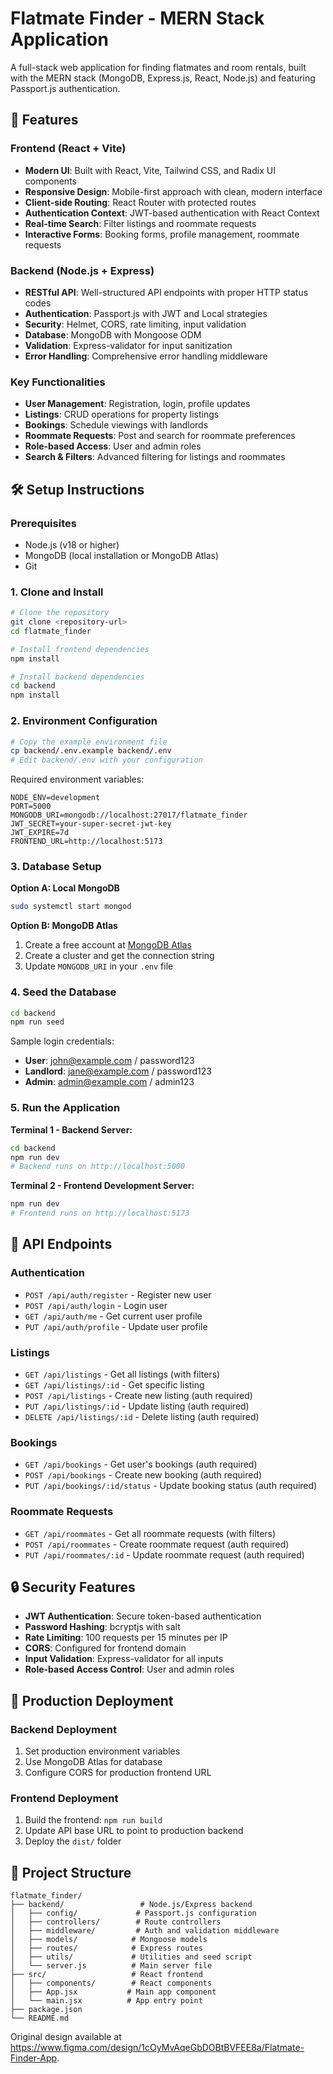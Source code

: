 # Flatmate Finder - MERN Stack Application

A full-stack web application for finding flatmates and room rentals, built with the MERN stack (MongoDB, Express.js, React, Node.js) and featuring Passport.js authentication.

## 🚀 Features

### Frontend (React + Vite)
- **Modern UI**: Built with React, Vite, Tailwind CSS, and Radix UI components
- **Responsive Design**: Mobile-first approach with clean, modern interface
- **Client-side Routing**: React Router with protected routes
- **Authentication Context**: JWT-based authentication with React Context
- **Real-time Search**: Filter listings and roommate requests
- **Interactive Forms**: Booking forms, profile management, roommate requests

### Backend (Node.js + Express)
- **RESTful API**: Well-structured API endpoints with proper HTTP status codes
- **Authentication**: Passport.js with JWT and Local strategies
- **Security**: Helmet, CORS, rate limiting, input validation
- **Database**: MongoDB with Mongoose ODM
- **Validation**: Express-validator for input sanitization
- **Error Handling**: Comprehensive error handling middleware

### Key Functionalities
- **User Management**: Registration, login, profile updates
- **Listings**: CRUD operations for property listings
- **Bookings**: Schedule viewings with landlords
- **Roommate Requests**: Post and search for roommate preferences
- **Role-based Access**: User and admin roles
- **Search & Filters**: Advanced filtering for listings and roommates

## 🛠️ Setup Instructions

### Prerequisites
- Node.js (v18 or higher)
- MongoDB (local installation or MongoDB Atlas)
- Git

### 1. Clone and Install

```bash
# Clone the repository
git clone <repository-url>
cd flatmate_finder

# Install frontend dependencies
npm install

# Install backend dependencies
cd backend
npm install
```

### 2. Environment Configuration

```bash
# Copy the example environment file
cp backend/.env.example backend/.env
# Edit backend/.env with your configuration
```

Required environment variables:
```env
NODE_ENV=development
PORT=5000
MONGODB_URI=mongodb://localhost:27017/flatmate_finder
JWT_SECRET=your-super-secret-jwt-key
JWT_EXPIRE=7d
FRONTEND_URL=http://localhost:5173
```

### 3. Database Setup

**Option A: Local MongoDB**
```bash
sudo systemctl start mongod
```

**Option B: MongoDB Atlas**
1. Create a free account at [MongoDB Atlas](https://www.mongodb.com/cloud/atlas)
2. Create a cluster and get the connection string
3. Update `MONGODB_URI` in your `.env` file

### 4. Seed the Database

```bash
cd backend
npm run seed
```

Sample login credentials:
- **User**: john@example.com / password123
- **Landlord**: jane@example.com / password123  
- **Admin**: admin@example.com / admin123

### 5. Run the Application

**Terminal 1 - Backend Server:**
```bash
cd backend
npm run dev
# Backend runs on http://localhost:5000
```

**Terminal 2 - Frontend Development Server:**
```bash
npm run dev
# Frontend runs on http://localhost:5173
```

## 🔌 API Endpoints

### Authentication
- `POST /api/auth/register` - Register new user
- `POST /api/auth/login` - Login user
- `GET /api/auth/me` - Get current user profile
- `PUT /api/auth/profile` - Update user profile

### Listings
- `GET /api/listings` - Get all listings (with filters)
- `GET /api/listings/:id` - Get specific listing
- `POST /api/listings` - Create new listing (auth required)
- `PUT /api/listings/:id` - Update listing (auth required)
- `DELETE /api/listings/:id` - Delete listing (auth required)

### Bookings
- `GET /api/bookings` - Get user's bookings (auth required)
- `POST /api/bookings` - Create new booking (auth required)
- `PUT /api/bookings/:id/status` - Update booking status (auth required)

### Roommate Requests
- `GET /api/roommates` - Get all roommate requests (with filters)
- `POST /api/roommates` - Create roommate request (auth required)
- `PUT /api/roommates/:id` - Update roommate request (auth required)

## 🔒 Security Features

- **JWT Authentication**: Secure token-based authentication
- **Password Hashing**: bcryptjs with salt
- **Rate Limiting**: 100 requests per 15 minutes per IP
- **CORS**: Configured for frontend domain
- **Input Validation**: Express-validator for all inputs
- **Role-based Access Control**: User and admin roles

## 🚀 Production Deployment

### Backend Deployment
1. Set production environment variables
2. Use MongoDB Atlas for database
3. Configure CORS for production frontend URL

### Frontend Deployment
1. Build the frontend: `npm run build`
2. Update API base URL to point to production backend
3. Deploy the `dist/` folder

## 📁 Project Structure

```
flatmate_finder/
├── backend/                 # Node.js/Express backend
│   ├── config/             # Passport.js configuration
│   ├── controllers/        # Route controllers
│   ├── middleware/         # Auth and validation middleware
│   ├── models/            # Mongoose models
│   ├── routes/            # Express routes
│   ├── utils/             # Utilities and seed script
│   └── server.js          # Main server file
├── src/                   # React frontend
│   ├── components/        # React components
│   ├── App.jsx           # Main app component
│   └── main.jsx          # App entry point
├── package.json
└── README.md
```

Original design available at https://www.figma.com/design/1cOyMvAqeGbDOBtBVFEE8a/Flatmate-Finder-App.